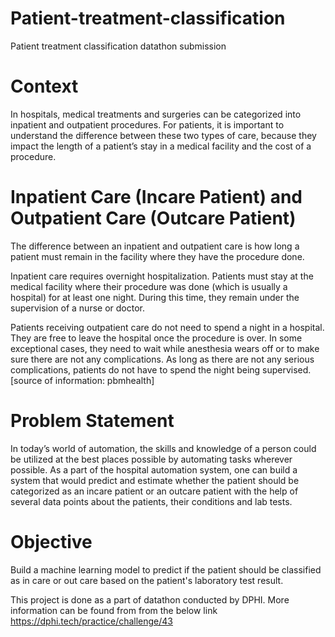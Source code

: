 # Patient-treatment-classification
Patient treatment classification datathon submission 

# Context
In hospitals, medical treatments and surgeries can be categorized into inpatient and outpatient procedures. For patients, it is important to understand the difference between these two types of care, because they impact the length of a patient’s stay in a medical facility and the cost of a procedure. 

# Inpatient Care (Incare Patient) and Outpatient Care (Outcare Patient)

The difference between an inpatient and outpatient care is how long a patient must remain in the facility where they have the procedure done.

Inpatient care requires overnight hospitalization. Patients must stay at the medical facility where their procedure was done (which is usually a hospital) for at least one night. During this time, they remain under the supervision of a nurse or doctor.

Patients receiving outpatient care do not need to spend a night in a hospital. They are free to leave the hospital once the procedure is over. In some exceptional cases, they need to wait while anesthesia wears off or to make sure there are not any complications. As long as there are not any serious complications, patients do not have to spend the night being supervised. [source of information: pbmhealth]

# Problem Statement
In today’s world of automation, the skills and knowledge of a person could be utilized at the best places possible by automating tasks wherever possible. As a part of the hospital automation system, one can build a system that would predict and estimate whether the patient should be categorized as an incare patient or an outcare patient with the help of several data points about the patients, their conditions and lab tests.

# Objective

Build a machine learning model to predict if the patient should be classified as in care or out care based on the patient's laboratory test result.


This project is done as a part of datathon conducted by DPHI. More information can be found from from the below link
https://dphi.tech/practice/challenge/43

